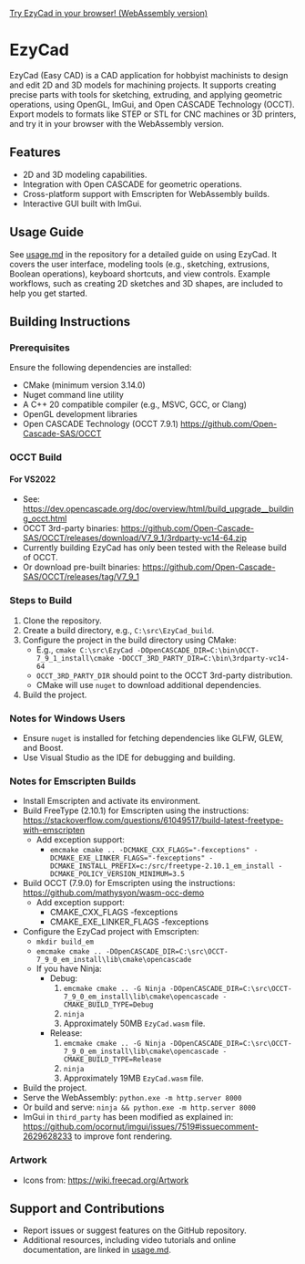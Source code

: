[Try EzyCad in your browser! (WebAssembly version)](https://trailcode.github.io/EzyCad/EzyCad.html)

# EzyCad  

EzyCad (Easy CAD) is a CAD application for hobbyist machinists to design and edit 2D and 3D models for machining projects. It supports creating precise parts with tools for sketching, extruding, and applying geometric operations, using OpenGL, ImGui, and Open CASCADE Technology (OCCT). Export models to formats like STEP or STL for CNC machines or 3D printers, and try it in your browser with the WebAssembly version.

## Features  
- 2D and 3D modeling capabilities.  
- Integration with Open CASCADE for geometric operations.  
- Cross-platform support with Emscripten for WebAssembly builds.  
- Interactive GUI built with ImGui.  

## Usage Guide  
See [usage.md](usage.md) in the repository for a detailed guide on using EzyCad. It covers the user interface, modeling tools (e.g., sketching, extrusions, Boolean operations), keyboard shortcuts, and view controls. Example workflows, such as creating 2D sketches and 3D shapes, are included to help you get started.  

## Building Instructions  

### Prerequisites  
Ensure the following dependencies are installed:  
- CMake (minimum version 3.14.0)  
- Nuget command line utility  
- A C++ 20 compatible compiler (e.g., MSVC, GCC, or Clang)  
- OpenGL development libraries  
- Open CASCADE Technology (OCCT 7.9.1) https://github.com/Open-Cascade-SAS/OCCT  

### OCCT Build  

#### For VS2022  
- See: https://dev.opencascade.org/doc/overview/html/build_upgrade__building_occt.html  
- OCCT 3rd-party binaries: https://github.com/Open-Cascade-SAS/OCCT/releases/download/V7_9_1/3rdparty-vc14-64.zip  
- Currently building EzyCad has only been tested with the Release build of OCCT.  
- Or download pre-built binaries: https://github.com/Open-Cascade-SAS/OCCT/releases/tag/V7_9_1  

### Steps to Build  
1. Clone the repository.  
2. Create a build directory, e.g., `C:\src\EzyCad_build`.  
3. Configure the project in the build directory using CMake:  
   - E.g., `cmake C:\src\EzyCad -DOpenCASCADE_DIR=C:\bin\OCCT-7_9_1_install\cmake -DOCCT_3RD_PARTY_DIR=C:\bin\3rdparty-vc14-64`  
   - `OCCT_3RD_PARTY_DIR` should point to the OCCT 3rd-party distribution.  
   - CMake will use `nuget` to download additional dependencies.  
4. Build the project.  

### Notes for Windows Users  
- Ensure `nuget` is installed for fetching dependencies like GLFW, GLEW, and Boost.  
- Use Visual Studio as the IDE for debugging and building.  

### Notes for Emscripten Builds  
- Install Emscripten and activate its environment.  
- Build FreeType (2.10.1) for Emscripten using the instructions: https://stackoverflow.com/questions/61049517/build-latest-freetype-with-emscripten  
  - Add exception support:  
    - `emcmake cmake .. -DCMAKE_CXX_FLAGS="-fexceptions" -DCMAKE_EXE_LINKER_FLAGS="-fexceptions" -DCMAKE_INSTALL_PREFIX=c:/src/freetype-2.10.1_em_install -DCMAKE_POLICY_VERSION_MINIMUM=3.5`  
- Build OCCT (7.9.0) for Emscripten using the instructions: https://github.com/mathysyon/wasm-occ-demo  
  - Add exception support:  
    - CMAKE_CXX_FLAGS -fexceptions  
    - CMAKE_EXE_LINKER_FLAGS -fexceptions  
- Configure the EzyCad project with Emscripten:  
  - `mkdir build_em`  
  - `emcmake cmake .. -DOpenCASCADE_DIR=C:\src\OCCT-7_9_0_em_install\lib\cmake\opencascade`  
  - If you have Ninja:  
    - Debug:  
      1. `emcmake cmake .. -G Ninja -DOpenCASCADE_DIR=C:\src\OCCT-7_9_0_em_install\lib\cmake\opencascade -CMAKE_BUILD_TYPE=Debug`  
      2. `ninja`  
      3. Approximately 50MB `EzyCad.wasm` file.  
    - Release:  
      1. `emcmake cmake .. -G Ninja -DOpenCASCADE_DIR=C:\src\OCCT-7_9_0_em_install\lib\cmake\opencascade -CMAKE_BUILD_TYPE=Release`  
      2. `ninja`  
      3. Approximately 19MB `EzyCad.wasm` file.  
- Build the project.  
- Serve the WebAssembly: `python.exe -m http.server 8000`  
- Or build and serve: `ninja && python.exe -m http.server 8000`  
- ImGui in `third_party` has been modified as explained in: https://github.com/ocornut/imgui/issues/7519#issuecomment-2629628233 to improve font rendering.  

### Artwork  
- Icons from: https://wiki.freecad.org/Artwork  

## Support and Contributions  
- Report issues or suggest features on the GitHub repository.  
- Additional resources, including video tutorials and online documentation, are linked in [usage.md](usage.md).  
